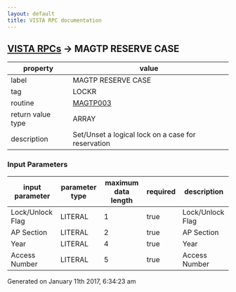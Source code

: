 ```yaml
---
layout: default
title: VISTA RPC documentation
---
```




## [VISTA RPCs](TableOfContent.md) &#8594; MAGTP RESERVE CASE 

 property | value 
--- | --- 
 label | MAGTP RESERVE CASE
 tag | LOCKR
 routine | [MAGTP003](http://code.osehra.org/dox/Routine_MAGTP003_source.html)
 return value type | ARRAY
 description | Set/Unset a logical lock on a case for reservation

### Input Parameters

| input parameter | parameter type | maximum data length | required | description | 
| --- | --- | --- | --- | --- | 
| Lock/Unlock Flag | LITERAL | 1 | true | Lock/Unlock Flag | 
| AP Section | LITERAL | 2 | true | AP Section | 
| Year | LITERAL | 4 | true | Year | 
| Access Number | LITERAL | 5 | true | Access Number | 




Generated on January 11th 2017, 6:34:23 am